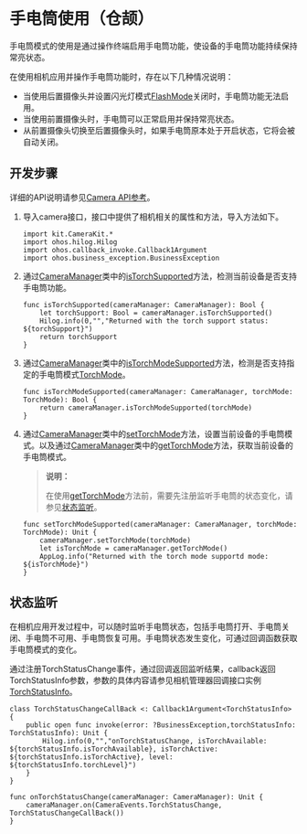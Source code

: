 # 手电筒使用（仓颉）

手电筒模式的使用是通过操作终端启用手电筒功能，使设备的手电筒功能持续保持常亮状态。

在使用相机应用并操作手电筒功能时，存在以下几种情况说明：

- 当使用后置摄像头并设置闪光灯模式[FlashMode](../../../../API_Reference/source_zh_cn/apis/CameraKit/cj-apis-multimedia-camera.md#enum-flashmode)关闭时，手电筒功能无法启用。
- 当使用前置摄像头时，手电筒可以正常启用并保持常亮状态。
- 从前置摄像头切换至后置摄像头时，如果手电筒原本处于开启状态，它将会被自动关闭。

## 开发步骤

详细的API说明请参见[Camera API参考](../../../../API_Reference/source_zh_cn/apis/CameraKit/cj-apis-multimedia-camera.md)。

1. 导入camera接口，接口中提供了相机相关的属性和方法，导入方法如下。

    <!-- compile -->

    ```cangjie
    import kit.CameraKit.*
    import ohos.hilog.Hilog
    import ohos.callback_invoke.Callback1Argument
    import ohos.business_exception.BusinessException
    ```

2. 通过[CameraManager](../../../../API_Reference/source_zh_cn/apis/CameraKit/cj-apis-multimedia-camera.md#class-cameramanager)类中的[isTorchSupported](../../../../API_Reference/source_zh_cn/apis/CameraKit/cj-apis-multimedia-camera.md#func-istorchsupported)方法，检测当前设备是否支持手电筒功能。

    <!-- compile -->

    ```cangjie
    func isTorchSupported(cameraManager: CameraManager): Bool {
        let torchSupport: Bool = cameraManager.isTorchSupported()
        Hilog.info(0,"","Returned with the torch support status: ${torchSupport}")
        return torchSupport
    }
    ```

3. 通过[CameraManager](../../../../API_Reference/source_zh_cn/apis/CameraKit/cj-apis-multimedia-camera.md#class-cameramanager)类中的[isTorchModeSupported](../../../../API_Reference/source_zh_cn/apis/CameraKit/cj-apis-multimedia-camera.md#func-istorchmodesupportedtorchmode)方法，检测是否支持指定的手电筒模式[TorchMode](../../../../API_Reference/source_zh_cn/apis/CameraKit/cj-apis-multimedia-camera.md#enum-torchmode)。

    <!-- compile -->

    ```cangjie
    func isTorchModeSupported(cameraManager: CameraManager, torchMode: TorchMode): Bool {
        return cameraManager.isTorchModeSupported(torchMode)
    }
    ```

4. 通过[CameraManager](../../../../API_Reference/source_zh_cn/apis/CameraKit/cj-apis-multimedia-camera.md#class-cameramanager)类中的[setTorchMode](../../../../API_Reference/source_zh_cn/apis/CameraKit/cj-apis-multimedia-camera.md#func-settorchmodetorchmode)方法，设置当前设备的手电筒模式。以及通过[CameraManager](../../../../API_Reference/source_zh_cn/apis/CameraKit/cj-apis-multimedia-camera.md#class-cameramanager)类中的[getTorchMode](../../../../API_Reference/source_zh_cn/apis/CameraKit/cj-apis-multimedia-camera.md#func-gettorchmode)方法，获取当前设备的手电筒模式。

    > **说明：**
    >
    > 在使用[getTorchMode](../../../../API_Reference/source_zh_cn/apis/CameraKit/cj-apis-multimedia-camera.md#func-gettorchmode)方法前，需要先注册监听手电筒的状态变化，请参见[状态监听](#状态监听)。

    <!-- compile -->

    ```cangjie
    func setTorchModeSupported(cameraManager: CameraManager, torchMode: TorchMode): Unit {
        cameraManager.setTorchMode(torchMode)
        let isTorchMode = cameraManager.getTorchMode()
        AppLog.info("Returned with the torch mode supportd mode: ${isTorchMode}")
    }
    ```

## 状态监听

在相机应用开发过程中，可以随时监听手电筒状态，包括手电筒打开、手电筒关闭、手电筒不可用、手电筒恢复可用。手电筒状态发生变化，可通过回调函数获取手电筒模式的变化。

通过注册TorchStatusChange事件，通过回调返回监听结果，callback返回TorchStatusInfo参数，参数的具体内容请参见相机管理器回调接口实例[TorchStatusInfo](../../../../API_Reference/source_zh_cn/apis/CameraKit/cj-apis-multimedia-camera.md#class-torchstatusinfo)。

<!-- compile -->

```cangjie
class TorchStatusChangeCallBack <: Callback1Argument<TorchStatusInfo> {
    public open func invoke(error: ?BusinessException,torchStatusInfo: TorchStatusInfo): Unit {
        Hilog.info(0,"","onTorchStatusChange, isTorchAvailable: ${torchStatusInfo.isTorchAvailable}, isTorchActive: ${torchStatusInfo.isTorchActive}, level: ${torchStatusInfo.torchLevel}")
    }
}

func onTorchStatusChange(cameraManager: CameraManager): Unit {
    cameraManager.on(CameraEvents.TorchStatusChange, TorchStatusChangeCallBack())
}
```
